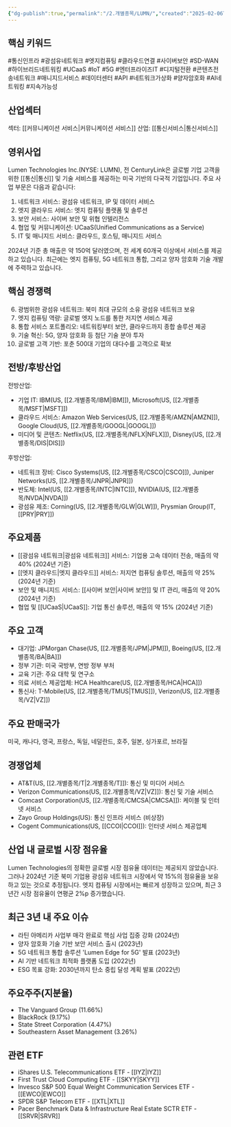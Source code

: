 ```yaml
---
{"dg-publish":true,"permalink":"/2.개별종목/LUMN/","created":"2025-02-06T21:26:45.733+09:00","updated":"2025-06-03T20:05:59.978+09:00"}
---
```


## 핵심 키워드

#통신인프라 #광섬유네트워크 #엣지컴퓨팅 #클라우드연결 #사이버보안 #SD-WAN #하이브리드네트워킹 #UCaaS #IoT #5G #엔터프라이즈IT #디지털전환 #콘텐츠전송네트워크 #매니지드서비스 #데이터센터 #API #네트워크가상화 #양자암호화 #AI네트워킹 #지속가능성

## 산업섹터

섹터: [[커뮤니케이션 서비스\|커뮤니케이션 서비스]]
산업: [[통신서비스\|통신서비스]]

## 영위사업

Lumen Technologies Inc.(NYSE: LUMN), 전 CenturyLink은 글로벌 기업 고객을 위한 [[통신\|통신]] 및 기술 서비스를 제공하는 미국 기반의 다국적 기업입니다. 주요 사업 부문은 다음과 같습니다:

1. 네트워크 서비스: 광섬유 네트워크, IP 및 데이터 서비스
2. 엣지 클라우드 서비스: 엣지 컴퓨팅 플랫폼 및 솔루션
3. 보안 서비스: 사이버 보안 및 위협 인텔리전스
4. 협업 및 커뮤니케이션: UCaaS(Unified Communications as a Service)
5. IT 및 매니지드 서비스: 클라우드, 호스팅, 매니지드 서비스

2024년 기준 총 매출은 약 150억 달러였으며, 전 세계 60개국 이상에서 서비스를 제공하고 있습니다. 최근에는 엣지 컴퓨팅, 5G 네트워크 통합, 그리고 양자 암호화 기술 개발에 주력하고 있습니다.

## 핵심 경쟁력

6. 광범위한 광섬유 네트워크: 북미 최대 규모의 소유 광섬유 네트워크 보유
7. 엣지 컴퓨팅 역량: 글로벌 엣지 노드를 통한 저지연 서비스 제공
8. 통합 서비스 포트폴리오: 네트워킹부터 보안, 클라우드까지 종합 솔루션 제공
9. 기술 혁신: 5G, 양자 암호화 등 첨단 기술 분야 투자
10. 글로벌 고객 기반: 포춘 500대 기업의 대다수를 고객으로 확보

## 전방/후방산업

전방산업:

- 기업 IT: IBM(US, [[2.개별종목/IBM\|IBM]]), Microsoft(US, [[2.개별종목/MSFT\|MSFT]])
- 클라우드 서비스: Amazon Web Services(US, [[2.개별종목/AMZN\|AMZN]]), Google Cloud(US, [[2.개별종목/GOOGL\|GOOGL]])
- 미디어 및 콘텐츠: Netflix(US, [[2.개별종목/NFLX\|NFLX]]), Disney(US, [[2.개별종목/DIS\|DIS]])

후방산업:

- 네트워크 장비: Cisco Systems(US, [[2.개별종목/CSCO\|CSCO]]), Juniper Networks(US, [[2.개별종목/JNPR\|JNPR]])
- 반도체: Intel(US, [[2.개별종목/INTC\|INTC]]), NVIDIA(US, [[2.개별종목/NVDA\|NVDA]])
- 광섬유 제조: Corning(US, [[2.개별종목/GLW\|GLW]]), Prysmian Group(IT, [[PRY\|PRY]])

## 주요제품

- [[광섬유 네트워크\|광섬유 네트워크]] 서비스: 기업용 고속 데이터 전송, 매출의 약 40% (2024년 기준)
- [[엣지 클라우드\|엣지 클라우드]] 서비스: 저지연 컴퓨팅 솔루션, 매출의 약 25% (2024년 기준)
- 보안 및 매니지드 서비스: [[사이버 보안\|사이버 보안]] 및 IT 관리, 매출의 약 20% (2024년 기준)
- 협업 및 [[UCaaS\|UCaaS]]: 기업 통신 솔루션, 매출의 약 15% (2024년 기준)

## 주요 고객

- 대기업: JPMorgan Chase(US, [[2.개별종목/JPM\|JPM]]), Boeing(US, [[2.개별종목/BA\|BA]])
- 정부 기관: 미국 국방부, 연방 정부 부처
- 교육 기관: 주요 대학 및 연구소
- 의료 서비스 제공업체: HCA Healthcare(US, [[2.개별종목/HCA\|HCA]])
- 통신사: T-Mobile(US, [[2.개별종목/TMUS\|TMUS]]), Verizon(US, [[2.개별종목/VZ\|VZ]])

## 주요 판매국가

미국, 캐나다, 영국, 프랑스, 독일, 네덜란드, 호주, 일본, 싱가포르, 브라질

## 경쟁업체

- AT&T(US, [[2.개별종목/T\|2.개별종목/T]]): 통신 및 미디어 서비스
- Verizon Communications(US, [[2.개별종목/VZ\|VZ]]): 통신 및 기술 서비스
- Comcast Corporation(US, [[2.개별종목/CMCSA\|CMCSA]]): 케이블 및 인터넷 서비스
- Zayo Group Holdings(US): 통신 인프라 서비스 (비상장)
- Cogent Communications(US, [[CCOI\|CCOI]]): 인터넷 서비스 제공업체

## 산업 내 글로벌 시장 점유율

Lumen Technologies의 정확한 글로벌 시장 점유율 데이터는 제공되지 않았습니다. 그러나 2024년 기준 북미 기업용 광섬유 네트워크 시장에서 약 15%의 점유율을 보유하고 있는 것으로 추정됩니다. 엣지 컴퓨팅 시장에서는 빠르게 성장하고 있으며, 최근 3년간 시장 점유율이 연평균 2%p 증가했습니다.

## 최근 3년 내 주요 이슈

- 라틴 아메리카 사업부 매각 완료로 핵심 사업 집중 강화 (2024년)
- 양자 암호화 기술 기반 보안 서비스 출시 (2023년)
- 5G 네트워크 통합 솔루션 'Lumen Edge for 5G' 발표 (2023년)
- AI 기반 네트워크 최적화 플랫폼 도입 (2022년)
- ESG 목표 강화: 2030년까지 탄소 중립 달성 계획 발표 (2022년)

## 주요주주(지분율)

- The Vanguard Group (11.66%)
- BlackRock (9.17%)
- State Street Corporation (4.47%)
- Southeastern Asset Management (3.26%)

## 관련 ETF

- iShares U.S. Telecommunications ETF - [[IYZ\|IYZ]]
- First Trust Cloud Computing ETF - [[SKYY\|SKYY]]
- Invesco S&P 500 Equal Weight Communication Services ETF - [[EWCO\|EWCO]]
- SPDR S&P Telecom ETF - [[XTL\|XTL]]
- Pacer Benchmark Data & Infrastructure Real Estate SCTR ETF - [[SRVR\|SRVR]]